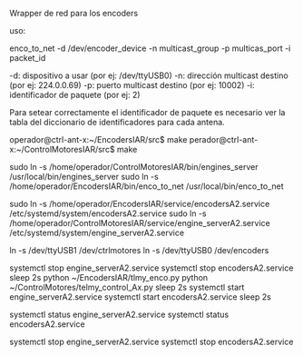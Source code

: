 Wrapper de red para los encoders

uso:

enco_to_net -d /dev/encoder_device -n multicast_group -p multicas_port -i packet_id

-d: dispositivo a usar (por ej: /dev/ttyUSB0)
-n: dirección multicast destino (por ej: 224.0.0.69)
-p: puerto multicast destino (por ej: 10002)
-i: identificador de paquete (por ej: 2)

Para setear correctamente el identificador de paquete es necesario ver la tabla del diccionario de identificadores para cada antena.



operador@ctrl-ant-x:~/EncodersIAR/src$ make
perador@ctrl-ant-x:~/ControlMotoresIAR/src$ make

sudo ln -s /home/operador/ControlMotoresIAR/bin/engines_server /usr/local/bin/engines_server
sudo ln -s /home/operador/EncodersIAR/bin/enco_to_net /usr/local/bin/enco_to_net

sudo ln -s /home/operador/EncodersIAR/service/encodersA2.service /etc/systemd/system/encodersA2.service
sudo ln -s /home/operador/ControlMotoresIAR/service/engine_serverA2.service /etc/systemd/system/engine_serverA2.service

ln -s /dev/ttyUSB1 /dev/ctrlmotores
ln -s /dev/ttyUSB0 /dev/encoders

systemctl stop engine_serverA2.service
systemctl stop encodersA2.service
sleep 2s
python ~/EncodersIAR/tlmy_enco.py
python ~/ControlMotores/telmy_control_Ax.py
sleep 2s
systemctl start engine_serverA2.service
systemctl start encodersA2.service
sleep 2s

systemctl status engine_serverA2.service
systemctl status encodersA2.service

systemctl stop engine_serverA2.service
systemctl stop encodersA2.service
